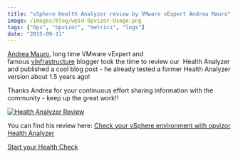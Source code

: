 ```yaml
---
title: "vSphere Health Analyzer review by VMware vExpert Andrea Mauro"
image: /images/blog/wpid-Opvizor-Usage.png
tags: ["Ops", "opvizor", "metrics", "logs"]
date: "2015-09-11"
---
```


[Andrea Mauro](http://www.twitter.com/Andrea_Mauro "Andrea Mauro"), long time VMware vExpert and famous [vInfrastructure](http://vinfrastructure.it/ "vInfrastructure") blogger took the time to review our  Health Analyzer and published a cool blog post - he already tested a former Health Analyzer version about 1.5 years ago!

Thanks Andrea for your continuous effort sharing information with the community - keep up the great work!!

[![Health Analyzer Review](/images/blog/wpid-Opvizor-Usage.png)](http://vinfrastructure.it/2015/08/check-your-vsphere-environment-with-opvizor-health-analyzer/)

You can find his review here: [Check your vSphere environment with opvizor Health Analyzer](http://vinfrastructure.it/2015/08/check-your-vsphere-environment-with-opvizor-health-analyzer/ "Check your vSphere environment with opvizor Health Analyzer")

[Start your Health Check](https://www.opvizor.com/register "Start your Health Check")
